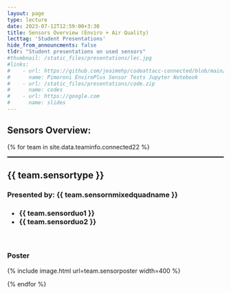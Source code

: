 ```yaml
---
layout: page
type: lecture
date: 2023-07-12T12:59:00+3:30
title: Sensors Overview (Enviro + Air Quality)
lecttag: 'Student Presentations'
hide_from_announcments: false
tldr: "Student presentations on used sensors"
#thumbnail: /static_files/presentations/lec.jpg
#links: 
#    - url: https://github.com/jeaimehp/codeattacc-connected/blob/main/Notebook/EnviroPlus-test-example.ipynb
#      name: Pimoroni EnviroPlus Sensor Tests Jupyter Notebook
#    - url: /static_files/presentations/code.zip
#      name: codes
#    - url: https://google.com
#      name: slides
---
```

## Sensors Overview:
{% for team in site.data.teaminfo.connected22 %}
<div style="border-top: 2px solid black;">
<h2>{{ team.sensortype }}</h2>
<h3>Presented by: {{ team.sensornmixedquadname }}<h3>
<ul style="font-weight: bold;">
  <li> {{ team.sensorduo1 }} </li>
  <li> {{ team.sensorduo2 }} </li>
</ul>
<br>
<h3>Poster</h3>
{% include image.html url=team.sensorposter width=400 %}



{% endfor %}




